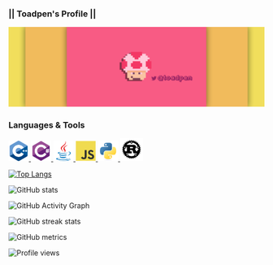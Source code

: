 ### || Toadpen's Profile ||

![I am GitHub Readme Generator's creator](https://raw.githubusercontent.com/toadpen/toadpen/main/img/bannersmall.png)

<h3 align="left">Languages & Tools</h3>
<p align="left"> <a href="https://www.w3schools.com/cpp/" target="_blank" rel="noreferrer"> <img src="https://raw.githubusercontent.com/devicons/devicon/master/icons/cplusplus/cplusplus-original.svg" alt="cplusplus" width="40" height="40"/> </a> <a href="https://www.w3schools.com/cs/" target="_blank" rel="noreferrer"> <img src="https://raw.githubusercontent.com/devicons/devicon/master/icons/csharp/csharp-original.svg" alt="csharp" width="40" height="40"/> </a> <a href="https://www.java.com" target="_blank" rel="noreferrer"> <img src="https://raw.githubusercontent.com/devicons/devicon/master/icons/java/java-original.svg" alt="java" width="40" height="40"/> </a> <a href="https://developer.mozilla.org/en-US/docs/Web/JavaScript" target="_blank" rel="noreferrer"> <img src="https://raw.githubusercontent.com/devicons/devicon/master/icons/javascript/javascript-original.svg" alt="javascript" width="40" height="40"/> </a> <a href="https://www.python.org" target="_blank" rel="noreferrer"> <img src="https://raw.githubusercontent.com/devicons/devicon/master/icons/python/python-original.svg" alt="python" width="40" height="40"/> </a> <a href="https://rust-lang.org" target="_blank" rel="noreferrer"> <img src="https://raw.githubusercontent.com/devicons/devicon/master/icons/rust/rust-plain.svg" alt="rust" width="45" height="45"/> </a> </p>

[![Top Langs](https://github-readme-stats.vercel.app/api/top-langs/?username=toadpen&show_icons=true&theme=synthwave)](https://github.com/anuraghazra/github-readme-stats)

![GitHub stats](https://github-readme-stats.vercel.app/api?username=toadpen&show_icons=true&count_private=true&theme=synthwave)  

![GitHub Activity Graph](https://activity-graph.herokuapp.com/graph?username=toadpen)  

![GitHub streak stats](https://github-readme-streak-stats.herokuapp.com/?user=toadpen)  

![GitHub metrics](https://metrics.lecoq.io/toadpen)  

![Profile views](https://gpvc.arturio.dev/toadpen)
